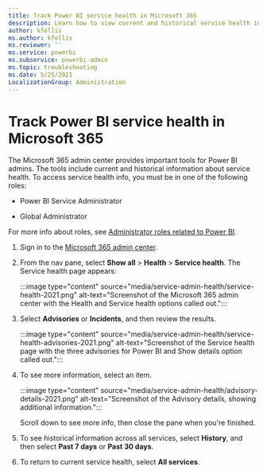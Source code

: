 ```yaml
---
title: Track Power BI service health in Microsoft 365
description: Learn how to view current and historical service health in the Microsoft 365 admin center.
author: kfollis
ms.author: kfollis
ms.reviewer: ''
ms.service: powerbi
ms.subservice: powerbi-admin
ms.topic: troubleshooting
ms.date: 5/25/2021
LocalizationGroup: Administration
---
```


# Track Power BI service health in Microsoft 365

The Microsoft 365 admin center provides important tools for Power BI admins. The tools include current and historical information about service health. To access service health info, you must be in one of the following roles:

* Power BI Service Administrator

* Global Administrator

For more info about roles, see [Administrator roles related to Power BI](../admin/service-admin-administering-power-bi-in-your-organization.md#administrator-roles-related-to-power-bi).

1. Sign in to the [Microsoft 365 admin center](https://portal.office.com/adminportal).

1. From the nav pane, select **Show all** > **Health** > **Service health**. The Service health page appears:

    :::image type="content" source="media/service-admin-health/service-health-2021.png" alt-text="Screenshot of the Microsoft 365 admin center with the Health and Service health options called out.":::

1. Select **Advisories** or **Incidents**, and then review the results.

    :::image type="content" source="media/service-admin-health/service-health-advisories-2021.png" alt-text="Screenshot of the Service health page with the three advisories for Power BI and Show details option called out.":::

1. To see more information, select an item.

    :::image type="content" source="media/service-admin-health/advisory-details-2021.png" alt-text="Screenshot of the Advisory details, showing additional information.":::

    Scroll down to see more info, then close the pane when you're finished.

1. To see historical information across all services, select  **History**, and then select **Past 7 days** or **Past 30 days**.

1. To return to current service health, select **All services**.
